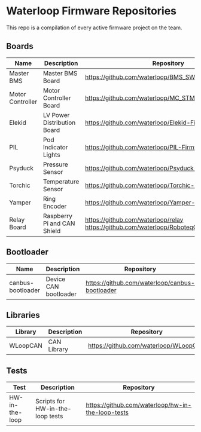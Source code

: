 

# Waterloop Firmware Repositories

This repo is a compilation of every active firmware project on the team.

## Boards

| Name             | Description                 | Repository                                                   |
| ---------------- | --------------------------- | ------------------------------------------------------------ |
| Master BMS       | Master BMS Board            | https://github.com/waterloop/BMS_SW_G5                       |
| Motor Controller | Motor Controller Board      | https://github.com/waterloop/MC_STM32                        |
| Elekid           | LV Power Distribution Board | https://github.com/waterloop/Elekid-Firmware                 |
| PIL              | Pod Indicator Lights        | https://github.com/waterloop/PIL-Firmware                    |
| Psyduck          | Pressure Sensor             | https://github.com/waterloop/Psyduck-Firmware                |
| Torchic          | Temperature Sensor          | https://github.com/waterloop/Torchic-Firmware                |
| Yamper           | Ring Encoder                | https://github.com/waterloop/Yamper-Firmware                 |
| Relay Board      | Raspberry Pi and CAN Shield | https://github.com/waterloop/relay<br />https://github.com/waterloop/RoboteqCAN/tree/pythoncan |

## Bootloader 

| Name              | Description           | Repository                                     |
| ----------------- | --------------------- | -----------------------------------------------|
| canbus-bootloader | Device CAN bootloader | https://github.com/waterloop/canbus-bootloader |

## Libraries

| Library  | Description | Repository                            |
| -------- | ----------- | ------------------------------------- |
| WLoopCAN | CAN Library | https://github.com/waterloop/WLoopCAN |

## Tests

| Test           | Description                      | Repository                                        |
| -------------- | -------------------------------- | ------------------------------------------------- |
| HW-in-the-loop | Scripts for HW-in-the-loop tests | https://github.com/waterloop/hw-in-the-loop-tests |

